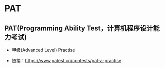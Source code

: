 # PAT
## PAT(Programming Ability Test，计算机程序设计能力考试) 

* 甲级(Advanced Level) Practise

* 链接：https://www.patest.cn/contests/pat-a-practise
